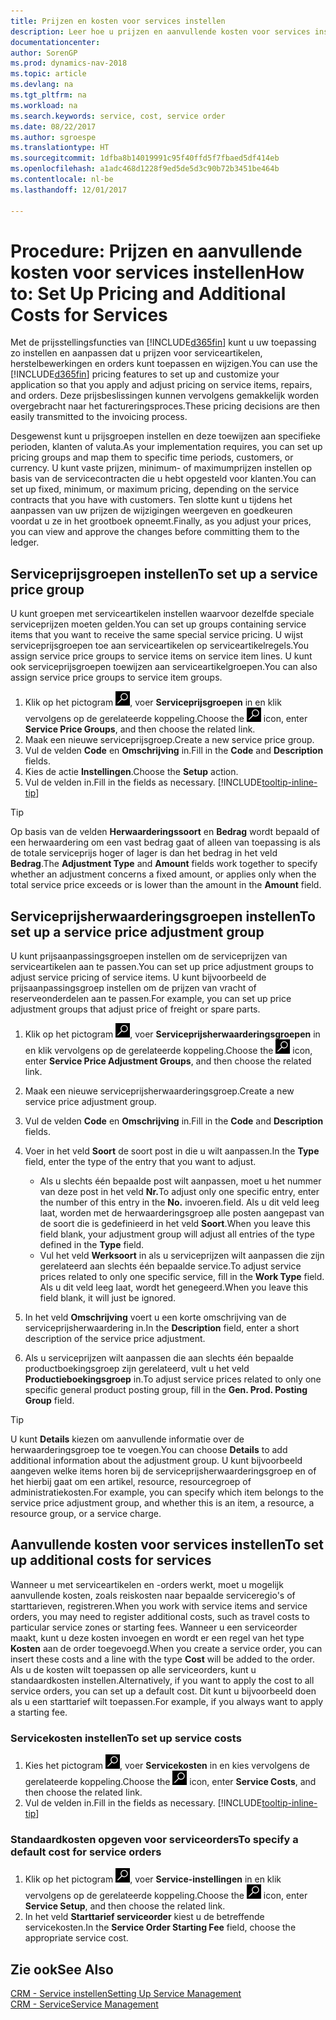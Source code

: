 ```yaml
---
title: Prijzen en kosten voor services instellen
description: Leer hoe u prijzen en aanvullende kosten voor services instelt.
documentationcenter: 
author: SorenGP
ms.prod: dynamics-nav-2018
ms.topic: article
ms.devlang: na
ms.tgt_pltfrm: na
ms.workload: na
ms.search.keywords: service, cost, service order
ms.date: 08/22/2017
ms.author: sgroespe
ms.translationtype: HT
ms.sourcegitcommit: 1dfba8b14019991c95f40ffd5f7fbaed5df414eb
ms.openlocfilehash: a1adc468d1228f9ed5de5d3c90b72b3451be464b
ms.contentlocale: nl-be
ms.lasthandoff: 12/01/2017

---
```


# <a name="how-to-set-up-pricing-and-additional-costs-for-services"></a><span data-ttu-id="9605a-103">Procedure: Prijzen en aanvullende kosten voor services instellen</span><span class="sxs-lookup"><span data-stu-id="9605a-103">How to: Set Up Pricing and Additional Costs for Services</span></span>
<span data-ttu-id="9605a-104">Met de prijsstellingsfuncties van [!INCLUDE[d365fin](includes/d365fin_md.md)] kunt u uw toepassing zo instellen en aanpassen dat u prijzen voor serviceartikelen, herstelbewerkingen en orders kunt toepassen en wijzigen.</span><span class="sxs-lookup"><span data-stu-id="9605a-104">You can use the [!INCLUDE[d365fin](includes/d365fin_md.md)] pricing features to set up and customize your application so that you apply and adjust pricing on service items, repairs, and orders.</span></span> <span data-ttu-id="9605a-105">Deze prijsbeslissingen kunnen vervolgens gemakkelijk worden overgebracht naar het factureringsproces.</span><span class="sxs-lookup"><span data-stu-id="9605a-105">These pricing decisions are then easily transmitted to the invoicing process.</span></span>  
  
<span data-ttu-id="9605a-106">Desgewenst kunt u prijsgroepen instellen en deze toewijzen aan specifieke perioden, klanten of valuta.</span><span class="sxs-lookup"><span data-stu-id="9605a-106">As your implementation requires, you can set up pricing groups and map them to specific time periods, customers, or currency.</span></span> <span data-ttu-id="9605a-107">U kunt vaste prijzen, minimum- of maximumprijzen instellen op basis van de servicecontracten die u hebt opgesteld voor klanten.</span><span class="sxs-lookup"><span data-stu-id="9605a-107">You can set up fixed, minimum, or maximum pricing, depending on the service contracts that you have with customers.</span></span> <span data-ttu-id="9605a-108">Ten slotte kunt u tijdens het aanpassen van uw prijzen de wijzigingen weergeven en goedkeuren voordat u ze in het grootboek opneemt.</span><span class="sxs-lookup"><span data-stu-id="9605a-108">Finally, as you adjust your prices, you can view and approve the changes before committing them to the ledger.</span></span>  

## <a name="to-set-up-a-service-price-group"></a><span data-ttu-id="9605a-109">Serviceprijsgroepen instellen</span><span class="sxs-lookup"><span data-stu-id="9605a-109">To set up a service price group</span></span>
<span data-ttu-id="9605a-110">U kunt groepen met serviceartikelen instellen waarvoor dezelfde speciale serviceprijzen moeten gelden.</span><span class="sxs-lookup"><span data-stu-id="9605a-110">You can set up groups containing service items that you want to receive the same special service pricing.</span></span> <span data-ttu-id="9605a-111">U wijst serviceprijsgroepen toe aan serviceartikelen op serviceartikelregels.</span><span class="sxs-lookup"><span data-stu-id="9605a-111">You assign service price groups to service items on service item lines.</span></span> <span data-ttu-id="9605a-112">U kunt ook serviceprijsgroepen toewijzen aan serviceartikelgroepen.</span><span class="sxs-lookup"><span data-stu-id="9605a-112">You can also assign service price groups to service item groups.</span></span>  

1. <span data-ttu-id="9605a-113">Klik op het pictogram ![Zoeken naar pagina of rapport](media/ui-search/search_small.png "pictogram Zoeken naar pagina of rapport"), voer **Serviceprijsgroepen** in en klik vervolgens op de gerelateerde koppeling.</span><span class="sxs-lookup"><span data-stu-id="9605a-113">Choose the ![Search for Page or Report](media/ui-search/search_small.png "Search for Page or Report icon") icon, enter **Service Price Groups**, and then choose the related link.</span></span>  
2. <span data-ttu-id="9605a-114">Maak een nieuwe serviceprijsgroep.</span><span class="sxs-lookup"><span data-stu-id="9605a-114">Create a new service price group.</span></span>  
3. <span data-ttu-id="9605a-115">Vul de velden **Code** en **Omschrijving** in.</span><span class="sxs-lookup"><span data-stu-id="9605a-115">Fill in the **Code** and **Description** fields.</span></span>  
4. <span data-ttu-id="9605a-116">Kies de actie **Instellingen**.</span><span class="sxs-lookup"><span data-stu-id="9605a-116">Choose the **Setup** action.</span></span>  
2. <span data-ttu-id="9605a-117">Vul de velden in.</span><span class="sxs-lookup"><span data-stu-id="9605a-117">Fill in the fields as necessary.</span></span> [!INCLUDE[tooltip-inline-tip](includes/tooltip-inline-tip_md.md)]  

 > [!Tip]
 > <span data-ttu-id="9605a-118">Op basis van de velden **Herwaarderingssoort** en **Bedrag** wordt bepaald of een herwaardering om een vast bedrag gaat of alleen van toepassing is als de totale serviceprijs hoger of lager is dan het bedrag in het veld **Bedrag**.</span><span class="sxs-lookup"><span data-stu-id="9605a-118">The **Adjustment Type** and **Amount** fields work together to specify whether an adjustment concerns a fixed amount, or applies only when the total service price exceeds or is lower than the amount in the **Amount** field.</span></span>  

## <a name="to-set-up-a-service-price-adjustment-group"></a><span data-ttu-id="9605a-119">Serviceprijsherwaarderingsgroepen instellen</span><span class="sxs-lookup"><span data-stu-id="9605a-119">To set up a service price adjustment group</span></span>  
<span data-ttu-id="9605a-120">U kunt prijsaanpassingsgroepen instellen om de serviceprijzen van serviceartikelen aan te passen.</span><span class="sxs-lookup"><span data-stu-id="9605a-120">You can set up price adjustment groups to adjust service pricing of service items.</span></span> <span data-ttu-id="9605a-121">U kunt bijvoorbeeld de prijsaanpassingsgroep instellen om de prijzen van vracht of reserveonderdelen aan te passen.</span><span class="sxs-lookup"><span data-stu-id="9605a-121">For example, you can set up price adjustment groups that adjust price of freight or spare parts.</span></span>  
  
1. <span data-ttu-id="9605a-122">Klik op het pictogram ![Zoeken naar pagina of rapport](media/ui-search/search_small.png "pictogram Zoeken naar pagina of rapport"), voer **Serviceprijsherwaarderingsgroepen** in en klik vervolgens op de gerelateerde koppeling.</span><span class="sxs-lookup"><span data-stu-id="9605a-122">Choose the ![Search for Page or Report](media/ui-search/search_small.png "Search for Page or Report icon") icon, enter **Service Price Adjustment Groups**, and then choose the related link.</span></span>  
2. <span data-ttu-id="9605a-123">Maak een nieuwe serviceprijsherwaarderingsgroep.</span><span class="sxs-lookup"><span data-stu-id="9605a-123">Create a new service price adjustment group.</span></span>  
3. <span data-ttu-id="9605a-124">Vul de velden **Code** en **Omschrijving** in.</span><span class="sxs-lookup"><span data-stu-id="9605a-124">Fill in the **Code** and **Description** fields.</span></span>  
4. <span data-ttu-id="9605a-125">Voer in het veld **Soort** de soort post in die u wilt aanpassen.</span><span class="sxs-lookup"><span data-stu-id="9605a-125">In the **Type** field, enter the type of the entry that you want to adjust.</span></span>  
  
    * <span data-ttu-id="9605a-126">Als u slechts één bepaalde post wilt aanpassen, moet u het nummer van deze post in het veld **Nr.**</span><span class="sxs-lookup"><span data-stu-id="9605a-126">To adjust only one specific entry, enter the number of this entry in the **No.**</span></span> <span data-ttu-id="9605a-127">invoeren.</span><span class="sxs-lookup"><span data-stu-id="9605a-127">field.</span></span> <span data-ttu-id="9605a-128">Als u dit veld leeg laat, worden met de herwaarderingsgroep alle posten aangepast van de soort die is gedefinieerd in het veld **Soort**.</span><span class="sxs-lookup"><span data-stu-id="9605a-128">When you leave this field blank, your adjustment group will adjust all entries of the type defined in the **Type** field.</span></span>  
    * <span data-ttu-id="9605a-129">Vul het veld **Werksoort** in als u serviceprijzen wilt aanpassen die zijn gerelateerd aan slechts één bepaalde service.</span><span class="sxs-lookup"><span data-stu-id="9605a-129">To adjust service prices related to only one specific service, fill in the **Work Type** field.</span></span> <span data-ttu-id="9605a-130">Als u dit veld leeg laat, wordt het genegeerd.</span><span class="sxs-lookup"><span data-stu-id="9605a-130">When you leave this field blank, it will just be ignored.</span></span>  
  
5. <span data-ttu-id="9605a-131">In het veld **Omschrijving** voert u een korte omschrijving van de serviceprijsherwaardering in.</span><span class="sxs-lookup"><span data-stu-id="9605a-131">In the **Description** field, enter a short description of the service price adjustment.</span></span>  
6. <span data-ttu-id="9605a-132">Als u serviceprijzen wilt aanpassen die aan slechts één bepaalde productboekingsgroep zijn gerelateerd, vult u het veld **Productieboekingsgroep** in.</span><span class="sxs-lookup"><span data-stu-id="9605a-132">To adjust service prices related to only one specific general product posting group, fill in the **Gen. Prod. Posting Group** field.</span></span>

> [!Tip]
> <span data-ttu-id="9605a-133">U kunt **Details** kiezen om aanvullende informatie over de herwaarderingsgroep toe te voegen.</span><span class="sxs-lookup"><span data-stu-id="9605a-133">You can choose **Details** to add additional information about the adjustment group.</span></span> <span data-ttu-id="9605a-134">U kunt bijvoorbeeld aangeven welke items horen bij de serviceprijsherwaarderingsgroep en of het hierbij gaat om een artikel, resource, resourcegroep of administratiekosten.</span><span class="sxs-lookup"><span data-stu-id="9605a-134">For example, you can specify which item belongs to the service price adjustment group, and whether this is an item, a resource, a resource group, or a service charge.</span></span>  

## <a name="to-set-up-additional-costs-for-services"></a><span data-ttu-id="9605a-135">Aanvullende kosten voor services instellen</span><span class="sxs-lookup"><span data-stu-id="9605a-135">To set up additional costs for services</span></span>
<span data-ttu-id="9605a-136">Wanneer u met serviceartikelen en -orders werkt, moet u mogelijk aanvullende kosten, zoals reiskosten naar bepaalde serviceregio's of starttarieven, registreren.</span><span class="sxs-lookup"><span data-stu-id="9605a-136">When you work with service items and service orders, you may need to register additional costs, such as travel costs to particular service zones or starting fees.</span></span> <span data-ttu-id="9605a-137">Wanneer u een serviceorder maakt, kunt u deze kosten invoegen en wordt er een regel van het type **Kosten** aan de order toegevoegd.</span><span class="sxs-lookup"><span data-stu-id="9605a-137">When you create a service order, you can insert these costs and a line with the type **Cost** will be added to the order.</span></span> <span data-ttu-id="9605a-138">Als u de kosten wilt toepassen op alle serviceorders, kunt u standaardkosten instellen.</span><span class="sxs-lookup"><span data-stu-id="9605a-138">Alternatively, if you want to apply the cost to all service orders, you can set up a default cost.</span></span> <span data-ttu-id="9605a-139">Dit kunt u bijvoorbeeld doen als u een starttarief wilt toepassen.</span><span class="sxs-lookup"><span data-stu-id="9605a-139">For example, if you always want to apply a starting fee.</span></span>
  
### <a name="to-set-up-service-costs"></a><span data-ttu-id="9605a-140">Servicekosten instellen</span><span class="sxs-lookup"><span data-stu-id="9605a-140">To set up service costs</span></span>
1. <span data-ttu-id="9605a-141">Kies het pictogram ![Zoeken naar pagina of rapport](media/ui-search/search_small.png "pictogram Zoeken naar pagina of rapport"), voer **Servicekosten** in en kies vervolgens de gerelateerde koppeling.</span><span class="sxs-lookup"><span data-stu-id="9605a-141">Choose the ![Search for Page or Report](media/ui-search/search_small.png "Search for Page or Report icon") icon, enter **Service Costs**, and then choose the related link.</span></span> 
2. <span data-ttu-id="9605a-142">Vul de velden in.</span><span class="sxs-lookup"><span data-stu-id="9605a-142">Fill in the fields as necessary.</span></span> [!INCLUDE[tooltip-inline-tip](includes/tooltip-inline-tip_md.md)]  

### <a name="to-specify-a-default-cost-for-service-orders"></a><span data-ttu-id="9605a-143">Standaardkosten opgeven voor serviceorders</span><span class="sxs-lookup"><span data-stu-id="9605a-143">To specify a default cost for service orders</span></span>
1. <span data-ttu-id="9605a-144">Klik op het pictogram ![Zoeken naar pagina of rapport](media/ui-search/search_small.png "pictogram Zoeken naar pagina of rapport"), voer **Service-instellingen** in en klik vervolgens op de gerelateerde koppeling.</span><span class="sxs-lookup"><span data-stu-id="9605a-144">Choose the ![Search for Page or Report](media/ui-search/search_small.png "Search for Page or Report icon") icon, enter **Service Setup**, and then choose the related link.</span></span> 
2. <span data-ttu-id="9605a-145">In het veld **Starttarief serviceorder** kiest u de betreffende servicekosten.</span><span class="sxs-lookup"><span data-stu-id="9605a-145">In the **Service Order Starting Fee** field, choose the appropriate service cost.</span></span>

## <a name="see-also"></a><span data-ttu-id="9605a-146">Zie ook</span><span class="sxs-lookup"><span data-stu-id="9605a-146">See Also</span></span>
[<span data-ttu-id="9605a-147">CRM - Service instellen</span><span class="sxs-lookup"><span data-stu-id="9605a-147">Setting Up Service Management</span></span>](service-setup-service.md)  
[<span data-ttu-id="9605a-148">CRM - Service</span><span class="sxs-lookup"><span data-stu-id="9605a-148">Service Management</span></span>](service-service.md)  

